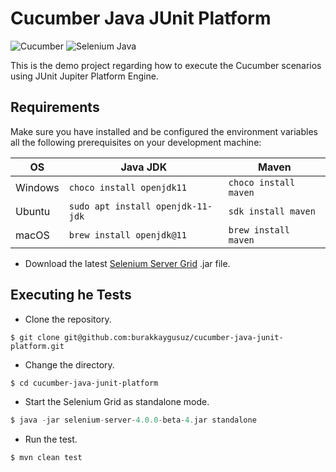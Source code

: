 # Cucumber Java JUnit Platform

![Cucumber](https://img.shields.io/maven-central/v/io.cucumber/cucumber-junit-platform-engine?color=23d96c&label=cucumber&logo=cucumber&style=for-the-badge) ![Selenium Java](https://img.shields.io/maven-central/v/org.seleniumhq.selenium/selenium-java?color=43B02A&label=selenium&logo=selenium&style=for-the-badge)


This is the demo project regarding how to execute the Cucumber scenarios using JUnit Jupiter Platform Engine.

## Requirements

Make sure you have installed and be configured the environment variables all the following prerequisites on your development machine:

| OS      | Java JDK                              | Maven                     |
| ------- | ------------------------------------- | ------------------------- |
| Windows | ```choco install openjdk11```         | ```choco install maven``` |
| Ubuntu  | ```sudo apt install openjdk-11-jdk``` | ```sdk install maven```   |
| macOS   | ```brew install openjdk@11```         | ```brew install maven```  |


- Download the latest [Selenium Server Grid](https://selenium-release.storage.googleapis.com/4.0-beta-4/selenium-server-4.0.0-beta-4.jar) .jar file.

## Executing he Tests

- Clone the repository.

```git
$ git clone git@github.com:burakkaygusuz/cucumber-java-junit-platform.git 
```

- Change the directory.

```sh
$ cd cucumber-java-junit-platform
```

- Start the Selenium Grid as standalone mode.

```java
$ java -jar selenium-server-4.0.0-beta-4.jar standalone
```

- Run the test.

```mvn
$ mvn clean test
```






